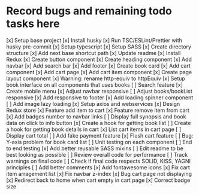 # Record bugs and remaining todo tasks here

[x] Setup base project
[x] Install husky
[x] Run TSC/ESLint/Prettier with husky pre-commit
[x] Setup typescript
[x] Setup SASS
[x] Create directory structure
[x] Add next base shortcut path
[x] Update readme
[x] Install Redux
[x] Create button component
[x] Create heading component
[x] Add navbar
[x] Add search bar
[x] Add footer
[x] Create book card
[x] Add cart component
[x] Add cart page
[x] Add cart item component
[x] Create page layout component
[x] Warning: rename  http-equiv to httpEquiv
[x] Setup book interface on all components that uses books
[ ] Search feature
[x] Create mobile menu
[x] Adjust navbar responsive
[ ] Adjust books/bookList responsive
[x] Add responsive to footer
[x] Add loading spinner component
[ ] Add image lazy loading
[x] Setup axios and webservices
[x] Design Redux store
[x] Feature add item to cart
[x] Feature remove item from cart
[x] Add badges number to navbar links
[ ] Display full synopsis and book data on click to info button
[x] Create a hook for getting book list
[ ] Create a hook for getting book details in cart
[x] List cart items in cart page
[ ] Display cart total
[ ] Add fake payment feature
[x] Flush cart feature
[ ] Bug: Y-axis problem for book card list
[ ] Unit testing on each component
[ ] End to end testing
[x] Add better reusable SASS mixins
[ ] Edit readme to be best looking as possible
[ ] Review overall code for performance
[ ] Track warnings on final code
[ ] Check if final code respects SOLID, KISS, YAGNI principles
[ ] Add better comments
[x] Add fontawesome icons
[x] Fix cart item arragement list
[x] Fix navbar z-index
[x] Bug cart page not displaying
[x] Redirect back to home when cart empty in cart page
[x] Correct badge size